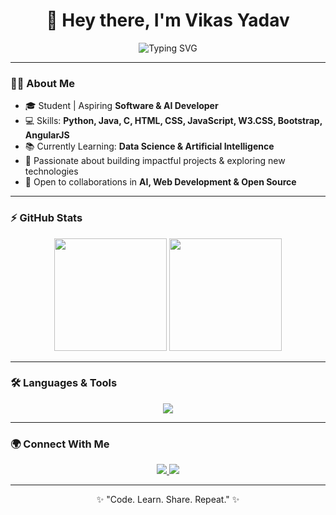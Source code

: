 <!-- Profile README -->

<h1 align="center">👋 Hey there, I'm Vikas Yadav</h1>

<p align="center">
  <img src="https://readme-typing-svg.herokuapp.com?font=Fira+Code&size=22&pause=1000&color=00F7FF&width=435&lines=Student+%7C+Aspiring+Software+%26+AI+Developer;Full+Stack+Learner;Passionate+about+Open+Source;Always+Learning+New+Tech" alt="Typing SVG" />
</p>

---

### 👨‍💻 About Me  
- 🎓 Student | Aspiring **Software & AI Developer**  
- 💻 Skills: **Python, Java, C, HTML, CSS, JavaScript, W3.CSS, Bootstrap, AngularJS**  
- 📚 Currently Learning: **Data Science & Artificial Intelligence**  
- 🚀 Passionate about building impactful projects & exploring new technologies  
- 🤝 Open to collaborations in **AI, Web Development & Open Source**  

---

### ⚡ GitHub Stats  
<div align="center">
  <img src="https://github-readme-stats.vercel.app/api?username=Vikas-Yadav-6696&show_icons=true&theme=tokyonight" height="180em" />
  <img src="https://github-readme-streak-stats.herokuapp.com/?user=Vikas-Yadav-6696&theme=tokyonight" height="180em" />
</div>

---

### 🛠️ Languages & Tools  
<p align="center">
  <img src="https://skillicons.dev/icons?i=python,java,c,html,css,javascript,bootstrap,angular,git,github" />
</p>

---

### 🌍 Connect With Me  
<p align="center">
  <a href="https://github.com/Vikas-Yadav-6696">
    <img src="https://img.shields.io/badge/GitHub-000?style=for-the-badge&logo=github&logoColor=white" />
  </a>
  <a href="https://linkedin.com/in/your-link">
    <img src="https://img.shields.io/badge/LinkedIn-0077B5?style=for-the-badge&logo=linkedin&logoColor=white" />
  </a>
</p>

---

<p align="center">✨ "Code. Learn. Share. Repeat." ✨</p>
